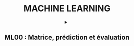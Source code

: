 # <center>MACHINE LEARNING</center>

<details close>

<summary align='center'> <h2> ML00 : Matrice, prédiction et évaluation </h2> </summary>

### <center>Les matrices</center>

Les matrices sont un moyen pour ordonner les donnes et de simplifier leur utilisation, car des méthodes existent pour appliquer une même opération à plusieurs donnes simultanément. Elles sont généralement organisées de manière à avoir les données pour la prédiction d'une valeur par ligne.

### <center>Prédiction Linéaire (du premier degré)</center>

Une prédiction linéaire et le résultat de l'opération _`ax + b = ŷ`_ ou _a_ et _b_ sont des constantes et _x_ une valeur utilise pour prédire un _ŷ_ associé. Le but du machine learning est d'avoir pour chaque _x_ un _ŷ_ le plus proche de la valeur attendue _y_.

_a_ et _b_ sont stockés dans une matrice que l'on nommera _θ_.

Pour prédire aisément les _ŷ_ d'un jeu de donner noter _X_ nous pouvons réaliser l'opération _`X·θ = Ŷ`_

### <center>Calculer la perte</center>

Calculer la perte permet de savoir à quel point notre modèle est éloigné de la réalité, plus cette valeur est proche de 0 plus le résultat est proche de la vérité.

On peut calculer la perte de chaque élément en soustrayant la valeur obtenue avec la valeur attendue et en passant le résultat en positif, par exemple, la mettant au carré ou en prenant sa valeur absolue.

On peut aussi utiliser des fonctions permettant, grâce à la perte par élément, de déterminer la précision du modèle actuel. Ces fonctions sont très variées, il existe par exemple la MSE, la RMSE, la MAE ou la R2score.

</details>